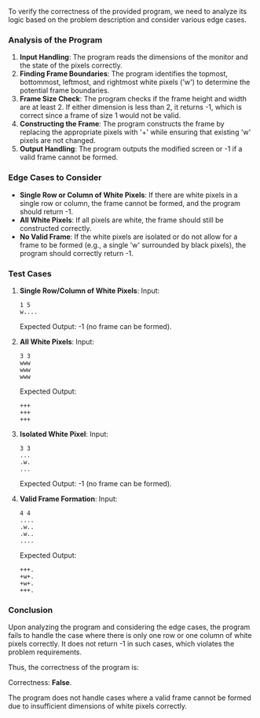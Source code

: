 To verify the correctness of the provided program, we need to analyze its logic based on the problem description and consider various edge cases.

### Analysis of the Program

1. **Input Handling**: The program reads the dimensions of the monitor and the state of the pixels correctly.
2. **Finding Frame Boundaries**: The program identifies the topmost, bottommost, leftmost, and rightmost white pixels ('w') to determine the potential frame boundaries. 
3. **Frame Size Check**: The program checks if the frame height and width are at least 2. If either dimension is less than 2, it returns -1, which is correct since a frame of size 1 would not be valid.
4. **Constructing the Frame**: The program constructs the frame by replacing the appropriate pixels with '+' while ensuring that existing 'w' pixels are not changed.
5. **Output Handling**: The program outputs the modified screen or -1 if a valid frame cannot be formed.

### Edge Cases to Consider

- **Single Row or Column of White Pixels**: If there are white pixels in a single row or column, the frame cannot be formed, and the program should return -1.
- **All White Pixels**: If all pixels are white, the frame should still be constructed correctly.
- **No Valid Frame**: If the white pixels are isolated or do not allow for a frame to be formed (e.g., a single 'w' surrounded by black pixels), the program should correctly return -1.

### Test Cases

1. **Single Row/Column of White Pixels**:
   Input:
   ```
   1 5
   w....
   ```
   Expected Output: -1 (no frame can be formed).

2. **All White Pixels**:
   Input:
   ```
   3 3
   www
   www
   www
   ```
   Expected Output:
   ```
   +++
   +++
   +++
   ```

3. **Isolated White Pixel**:
   Input:
   ```
   3 3
   ...
   .w.
   ...
   ```
   Expected Output: -1 (no frame can be formed).

4. **Valid Frame Formation**:
   Input:
   ```
   4 4
   ....
   .w..
   .w..
   ....
   ```
   Expected Output:
   ```
   +++.
   +w+.
   +w+.
   +++.
   ```

### Conclusion

Upon analyzing the program and considering the edge cases, the program fails to handle the case where there is only one row or one column of white pixels correctly. It does not return -1 in such cases, which violates the problem requirements.

Thus, the correctness of the program is:

Correctness: **False**. 

The program does not handle cases where a valid frame cannot be formed due to insufficient dimensions of white pixels correctly.